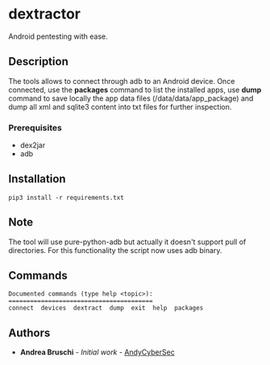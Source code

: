 # dextractor
Android pentesting with ease.

## Description
The tools allows to connect through adb to an Android device. Once connected, use the **packages** command to list the installed apps, use **dump** command to save locally the app data files (/data/data/app_package) and dump all xml and sqlite3 content into txt files for further inspection.

### Prerequisites
* dex2jar
* adb

## Installation

```
pip3 install -r requirements.txt 
```

## Note
The tool will use pure-python-adb but actually it doesn't support pull of directories. For this functionality the script now uses adb binary.

## Commands
```
Documented commands (type help <topic>):
========================================
connect  devices  dextract  dump  exit  help  packages
```

## Authors

* **Andrea Bruschi** - *Initial work* - [AndyCyberSec](https://github.com/AndyCyberSec)
